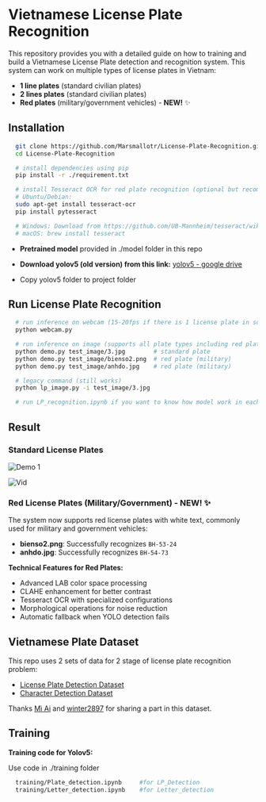 # Vietnamese License Plate Recognition

This repository provides you with a detailed guide on how to training and build a Vietnamese License Plate detection and recognition system. This system can work on multiple types of license plates in Vietnam:

- **1 line plates** (standard civilian plates)
- **2 lines plates** (standard civilian plates)
- **Red plates** (military/government vehicles) - **NEW!** ✨

## Installation

```bash
  git clone https://github.com/Marsmallotr/License-Plate-Recognition.git
  cd License-Plate-Recognition

  # install dependencies using pip
  pip install -r ./requirement.txt

  # install Tesseract OCR for red plate recognition (optional but recommended)
  # Ubuntu/Debian:
  sudo apt-get install tesseract-ocr
  pip install pytesseract

  # Windows: Download from https://github.com/UB-Mannheim/tesseract/wiki
  # macOS: brew install tesseract
```

- **Pretrained model** provided in ./model folder in this repo

- **Download yolov5 (old version) from this link:** [yolov5 - google drive](https://drive.google.com/file/d/1g1u7M4NmWDsMGOppHocgBKjbwtDA-uIu/view?usp=sharing)

- Copy yolov5 folder to project folder

## Run License Plate Recognition

```bash
  # run inference on webcam (15-20fps if there is 1 license plate in scene)
  python webcam.py

  # run inference on image (supports all plate types including red plates)
  python demo.py test_image/3.jpg        # standard plate
  python demo.py test_image/bienso2.png  # red plate (military)
  python demo.py test_image/anhdo.jpg    # red plate (military)

  # legacy command (still works)
  python lp_image.py -i test_image/3.jpg

  # run LP_recognition.ipynb if you want to know how model work in each step
```

## Result

### Standard License Plates
![Demo 1](result/image.jpg)

![Vid](result/video_1.gif)

### Red License Plates (Military/Government) - NEW! ✨

The system now supports red license plates with white text, commonly used for military and government vehicles:

- **bienso2.png**: Successfully recognizes `BH-53-24`
- **anhdo.jpg**: Successfully recognizes `BH-54-73`

**Technical Features for Red Plates:**
- Advanced LAB color space processing
- CLAHE enhancement for better contrast
- Tesseract OCR with specialized configurations
- Morphological operations for noise reduction
- Automatic fallback when YOLO detection fails

## Vietnamese Plate Dataset

This repo uses 2 sets of data for 2 stage of license plate recognition problem:

- [License Plate Detection Dataset](https://drive.google.com/file/d/1xchPXf7a1r466ngow_W_9bittRqQEf_T/view?usp=sharing)
- [Character Detection Dataset](https://drive.google.com/file/d/1bPux9J0e1mz-_Jssx4XX1-wPGamaS8mI/view?usp=sharing)

Thanks [Mì Ai](https://www.miai.vn/thu-vien-mi-ai/) and [winter2897](https://github.com/winter2897/Real-time-Auto-License-Plate-Recognition-with-Jetson-Nano/blob/main/doc/dataset.md) for sharing a part in this dataset.

## Training

**Training code for Yolov5:**

Use code in ./training folder
```bash
  training/Plate_detection.ipynb     #for LP_Detection
  training/Letter_detection.ipynb    #for Letter_detection
```
